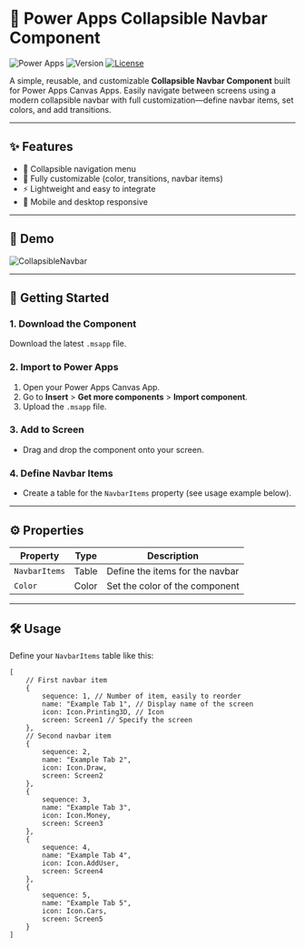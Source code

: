 # 🧭 Power Apps Collapsible Navbar Component

![Power Apps](https://img.shields.io/badge/built%20with-Power%20Apps-purple?style=flat-square)
![Version](https://img.shields.io/badge/version-1.0.0-blue?style=flat-square)
[![License](https://img.shields.io/github/license/SantaRadovan/PowerAppsUI?style=flat-square)](../../LICENSE)

A simple, reusable, and customizable **Collapsible Navbar Component** built for Power Apps Canvas Apps. Easily navigate between screens using a modern collapsible navbar with full customization—define navbar items, set colors, and add transitions.

---

## ✨ Features

- 📂 Collapsible navigation menu
- 🎨 Fully customizable (color, transitions, navbar items)
- ⚡ Lightweight and easy to integrate
- 📱 Mobile and desktop responsive

---

## 🎥 Demo

![CollapsibleNavbar](https://github.com/user-attachments/assets/6e9aa33f-13c2-420e-9c7a-2ce25f0b9ec8)

---

## 🚀 Getting Started

### 1. Download the Component

Download the latest `.msapp` file.

### 2. Import to Power Apps

1. Open your Power Apps Canvas App.
2. Go to **Insert** > **Get more components** > **Import component**.
3. Upload the `.msapp` file.

### 3. Add to Screen

- Drag and drop the component onto your screen.

### 4. Define Navbar Items

- Create a table for the `NavbarItems` property (see usage example below).

---

## ⚙️ Properties

| Property       | Type   | Description                       |
|----------------|--------|-----------------------------------|
| `NavbarItems`  | Table  | Define the items for the navbar   |
| `Color`        | Color  | Set the color of the component    |

---

## 🛠️ Usage

Define your `NavbarItems` table like this:

```powerapps
[
    // First navbar item
    {
        sequence: 1, // Number of item, easily to reorder
        name: "Example Tab 1", // Display name of the screen
        icon: Icon.Printing3D, // Icon
        screen: Screen1 // Specify the screen
    },
    // Second navbar item
    {
        sequence: 2,
        name: "Example Tab 2",
        icon: Icon.Draw,
        screen: Screen2
    },
    {
        sequence: 3,
        name: "Example Tab 3",
        icon: Icon.Money,
        screen: Screen3
    },
    {
        sequence: 4,
        name: "Example Tab 4",
        icon: Icon.AddUser,
        screen: Screen4
    },
    {
        sequence: 5,
        name: "Example Tab 5",
        icon: Icon.Cars,
        screen: Screen5
    }
]

